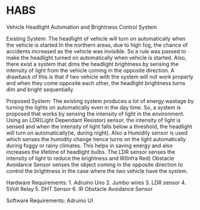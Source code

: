 # HABS
Vehicle Headlight Automation and Brightness Control System

Existing System:
    The headlight of vehicle will turn on automatically when the vehicle is started.In the northern areas, due to high fog, the chance of accidents increased as the vehicle was invisible. So a rule was passed to make the headlight turned on automatically when vehicle is started. Also, there exist a system that dims the headlight brightness by sensing the intensity of light from the vehicle coming in the opposite direction. A drawback of this is that if two vehicle with the system will not work properly and when they come opposite each other, the headlight brightness turns dim and bright sequentially.
    
Proposed System:
    The existing system produces a lot of energy wastage by turning the lights on automatically even in the day time. So, a system is proposed that works by sensing the intensity of light in the environment. Using an LDR(Light Dependant Resistor) sensor, the intensity of light is sensed and when the intensity of light falls below a threshold, the headlight will turn on automatically(ie, during night). Also a Humidity sensor is used which senses the humidity change hence turns on the light automatically during foggy or rainy climates. This helps in saving energy and also increases the lifetime of headlight bulbs.
The LDR sensor senses the intensity of light to reduce the brightness and IR(Infra Red) Obstacle Avoidance Sensor senses the object coming in the opposite direction to control the brightness in the case where the two vehicle have the system.

Hardware Requirements:
    1. Adruino Uno
    2. Jumbo wires
    3. LDR sensor
    4. 5Volt Relay
    5. DHT Sensor
    6. IR Obstacle Avoidance Sensor

Software Requirements:
    Adruino UI


